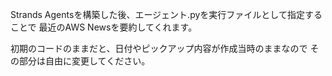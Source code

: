 Strands Agentsを構築した後、エージェント.pyを実行ファイルとして指定することで
最近のAWS Newsを要約してくれます。

初期のコードのままだと、日付やピックアップ内容が作成当時のままなので
その部分は自由に変更してください。
